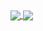 <a href="https://github.com/Lucid1ty">
  <img align="center" src="https://github-readme-stats.vercel.app/api?username=Lucid1ty&show_icons=true&bg_color=135deg,#A0FE65,#FA016D" />
</a>
<a href="https://github.com/Lucid1ty">
  <img align="center" src="https://github-readme-stats.vercel.app/api/top-langs/?username=Lucid1ty&layout=compact&theme=radical" />
</a>
